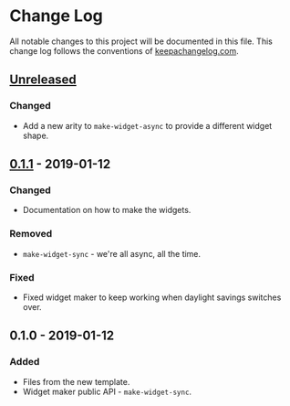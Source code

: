 # Change Log
All notable changes to this project will be documented in this file. This change log follows the conventions of [keepachangelog.com](http://keepachangelog.com/).

## [Unreleased]
### Changed
- Add a new arity to `make-widget-async` to provide a different widget shape.

## [0.1.1] - 2019-01-12
### Changed
- Documentation on how to make the widgets.

### Removed
- `make-widget-sync` - we're all async, all the time.

### Fixed
- Fixed widget maker to keep working when daylight savings switches over.

## 0.1.0 - 2019-01-12
### Added
- Files from the new template.
- Widget maker public API - `make-widget-sync`.

[Unreleased]: https://github.com/your-name/vendor/compare/0.1.1...HEAD
[0.1.1]: https://github.com/your-name/vendor/compare/0.1.0...0.1.1
